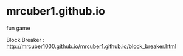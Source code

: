# mrcuber1.github.io
fun game

Block Breaker : http://mrcuber1000.github.io/mrcuber1.github.io/block_breaker.html
